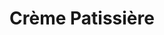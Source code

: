 ---
layout: recette
categories: [recettes]
hidden: true
lang: fr
title: Crème Patissière
type: base
ingredients: 
  - nom: lait
    qte: 500
    unite: mL
  - nom: sucre
    qte: 125
    unite: gr
  - nom: farine
    qte: 50
    unite: gr
  - nom: oeuf
    qte: 1
  - nom: jaune d'oeuf
    qte: 3
  - nom: vanille
    qte: au goût
etapes:
  - label: Préparation
    details:
      - Rincer la casserole avec de l'eau (pour éviter que le lait accroche)
      - Verser le lait et la vanille dans la casserole
      - Blanchir les oeufs avec le sucre
      - Ajouter la farine et mélanger
      - Verser la moitié du lait sur le mélange tout en fouettant
      - Reverser le tout dans la casserole
      - À feu doux/moyen, mélanger au fouet jusqu'à épaicissement
---